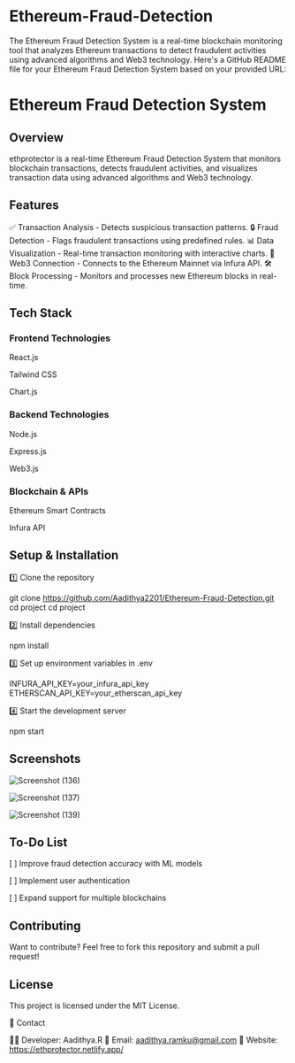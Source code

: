 # Ethereum-Fraud-Detection
  The Ethereum Fraud Detection System is a real-time blockchain monitoring tool that analyzes Ethereum transactions to detect fraudulent activities using advanced algorithms and Web3 technology.
  Here's a GitHub README file for your Ethereum Fraud Detection System based on your provided URL:

# Ethereum Fraud Detection System

## Overview

ethprotector is a real-time Ethereum Fraud Detection System that monitors blockchain transactions, detects fraudulent activities, and visualizes transaction data using advanced algorithms and Web3 technology.

## Features

✅ Transaction Analysis - Detects suspicious transaction patterns.
🔒 Fraud Detection - Flags fraudulent transactions using predefined rules.
📊 Data Visualization - Real-time transaction monitoring with interactive charts.
🔗 Web3 Connection - Connects to the Ethereum Mainnet via Infura API.
🛠 Block Processing - Monitors and processes new Ethereum blocks in real-time.

## Tech Stack

### Frontend Technologies

React.js

Tailwind CSS

Chart.js


### Backend Technologies

Node.js

Express.js

Web3.js


### Blockchain & APIs

Ethereum Smart Contracts

Infura API


## Setup & Installation

1️⃣ Clone the repository

git clone https://github.com/Aadithya2201/Ethereum-Fraud-Detection.git  
cd project
cd project

2️⃣ Install dependencies

npm install

3️⃣ Set up environment variables in .env

INFURA_API_KEY=your_infura_api_key  
ETHERSCAN_API_KEY=your_etherscan_api_key

4️⃣ Start the development server

npm start

## Screenshots
![Screenshot (136)](https://github.com/user-attachments/assets/9564c630-d9c6-4829-8c69-a1e543c2c049)

![Screenshot (137)](https://github.com/user-attachments/assets/17ef4b47-ea55-4170-9031-500301d22781)

![Screenshot (139)](https://github.com/user-attachments/assets/61fc7af6-2287-4f45-9b54-a92dcaf2f1d9)

## To-Do List

[ ] Improve fraud detection accuracy with ML models

[ ] Implement user authentication

[ ] Expand support for multiple blockchains


## Contributing

Want to contribute? Feel free to fork this repository and submit a pull request!


## License

This project is licensed under the MIT License.


📧 Contact

👨‍💻 Developer: Aadithya.R
📩 Email: aadithya.ramku@gmail.com
🔗 Website: https://ethprotector.netlify.app/


